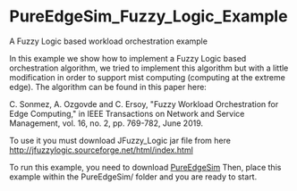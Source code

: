 # PureEdgeSim_Fuzzy_Logic_Example
A Fuzzy Logic based workload orchestration example

 In this example we show how to implement a Fuzzy Logic based orchestration algorithm, we tried to implement this algorithm but with a little
 modification in order to support mist computing (computing at the extreme edge). The algorithm can be found in this paper here:
 
 C. Sonmez, A. Ozgovde and C. Ersoy, "Fuzzy Workload Orchestration for Edge
 Computing," in IEEE Transactions on Network and Service Management, vol. 16,
 no. 2, pp. 769-782, June 2019.
 
 To use it you must download JFuzzy_Logic jar file from here
 http://jfuzzylogic.sourceforge.net/html/index.html
 
 
 To run this example, you need to download [PureEdgeSim](https://github.com/CharafeddineMechalikh/PureEdgeSim)
 Then, place this example within the PureEdgeSim/ folder and you are ready to start.

